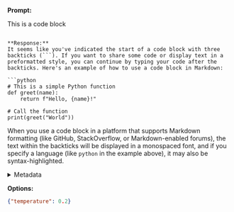 **Prompt:**

This is a code block

```

**Response:**
It seems like you've indicated the start of a code block with three backticks (```). If you want to share some code or display text in a preformatted style, you can continue by typing your code after the backticks. Here's an example of how to use a code block in Markdown:

```python
# This is a simple Python function
def greet(name):
    return f"Hello, {name}!"

# Call the function
print(greet("World"))
```

When you use a code block in a platform that supports Markdown formatting (like GitHub, StackOverflow, or Markdown-enabled forums), the text within the backticks will be displayed in a monospaced font, and if you specify a language (like `python` in the example above), it may also be syntax-highlighted.

<details><summary>Metadata</summary>

- Duration: 17617 ms
- Datetime: 2023-12-15T13:32:58.405290
- Model: gpt-4-1106-preview

</details>

**Options:**
```json
{"temperature": 0.2}
```

